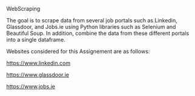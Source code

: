 WebScraping

The goal is to scrape data from several job portals such as Linkedin, Glassdoor, and Jobs.ie using Python libraries such as Selenium and Beautiful Soup. In addition, combine the data from these different portals into a single dataframe.

Websites considered for this Assignement are as follows:

https://www.linkedin.com

https://www.glassdoor.ie

https://www.jobs.ie
